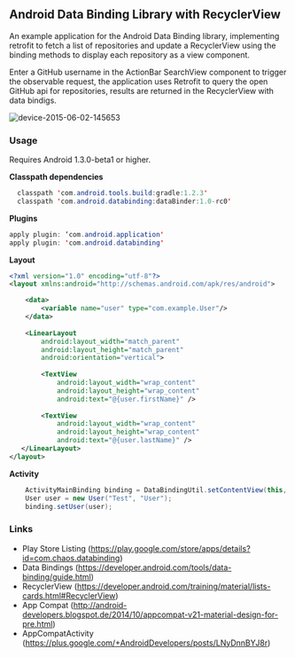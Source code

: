 ## Android Data Binding Library with RecyclerView
An example application for the Android Data Binding library, implementing retrofit to fetch a list of repositories and update a RecyclerView using the binding methods to display each repository as a view component.

Enter a GitHub username in the ActionBar SearchView component to trigger the observable request, the application uses Retrofit to query the open GitHub api for repositories, results are returned in the RecyclerView with data bindigs.

![device-2015-06-02-145653](https://cloud.githubusercontent.com/assets/1892070/7936230/c3141dc0-0937-11e5-9463-35d8cb06092a.png)

### Usage
Requires Android 1.3.0-beta1 or higher.

**Classpath dependencies**
```java
  classpath 'com.android.tools.build:gradle:1.2.3'
  classpath 'com.android.databinding:dataBinder:1.0-rc0'
```

**Plugins**
```java
apply plugin: ‘com.android.application'
apply plugin: 'com.android.databinding'
```

**Layout**
```xml
<?xml version="1.0" encoding="utf-8"?>
<layout xmlns:android="http://schemas.android.com/apk/res/android">

    <data>
        <variable name="user" type="com.example.User"/>
    </data>
    
    <LinearLayout
        android:layout_width="match_parent"
        android:layout_height="match_parent"
        android:orientation="vertical">
        
        <TextView
            android:layout_width="wrap_content"
            android:layout_height="wrap_content"
            android:text="@{user.firstName}" />
            
        <TextView
            android:layout_width="wrap_content"
            android:layout_height="wrap_content"
            android:text="@{user.lastName}" />
   </LinearLayout>
</layout>
```

**Activity**
```java
    ActivityMainBinding binding = DataBindingUtil.setContentView(this, R.layout.main_activity);
    User user = new User("Test", "User");
    binding.setUser(user);
```

### Links
 - Play Store Listing (https://play.google.com/store/apps/details?id=com.chaos.databinding)
 - Data Bindings (https://developer.android.com/tools/data-binding/guide.html)
 - RecyclerView (https://developer.android.com/training/material/lists-cards.html#RecyclerView)
 - App Compat (http://android-developers.blogspot.de/2014/10/appcompat-v21-material-design-for-pre.html)
 - AppCompatActivity (https://plus.google.com/+AndroidDevelopers/posts/LNyDnnBYJ8r)
